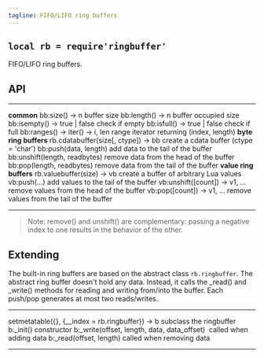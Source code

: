 ```yaml
---
tagline: FIFO/LIFO ring buffers
---
```


## `local rb = require'ringbuffer'`

FIFO/LIFO ring buffers.

## API

-------------------------------- --------------------------------------------------
__common__
bb:size() -> n                       buffer size
bb:length() -> n                     buffer occupied size
bb:isempty() -> true | false         check if empty
bb:isfull() -> true | false          check if full
bb:ranges() -> iter() -> i, len      range iterator returning (index, length)
__byte ring buffers__
rb.cdatabuffer(size[, ctype]) -> bb  create a cdata buffer (ctype = 'char')
bb:push(data, length)                add data to the tail of the buffer
bb:unshift(length, readbytes)        remove data from the head of the buffer
bb:pop(length, readbytes)            remove data from the tail of the buffer
__value ring buffers__
rb.valuebuffer(size) -> vb           create a buffer of arbitrary Lua values
vb:push(...)                         add values to the tail of the buffer
vb:unshift([count]) -> v1, ...       remove values from the head of the buffer
vb:pop([count]) -> v1, ...           remove values from the tail of the buffer
-------------------------------- --------------------------------------------------

> Note: remove() and unshift() are complementary: passing a negative
index to one results in the behavior of the other.

## Extending

The built-in ring buffers are based on the abstract class `rb.ringbuffer`.
The abstract ring buffer doesn't hold any data. Instead, it calls the
_read() and _write() methods for reading and writing from/into the buffer.
Each push/pop generates at most two reads/writes.

-------------------------------------------------- ---------------------------
setmetatable({}, {__index = rb.ringbuffer}) -> b   subclass the ringbuffer
b:_init()                                          constructor
b:_write(offset, length, data, data_offset)        called when adding data
b:_read(offset, length)                            called when removing data
--------------------------------------------------- --------------------------

